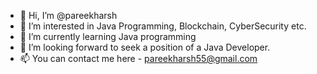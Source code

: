 - 👋 Hi, I’m @pareekharsh
- 👀 I’m interested in Java Programming, Blockchain, CyberSecurity etc.
- 🌱 I’m currently learning Java programming
- 💞️ I’m looking forward to seek a position of a Java Developer.
- 📫 You can contact me here - pareekharsh55@gmail.com

<!---
pareekharsh/pareekharsh is a ✨ special ✨ repository because its `README.md` (this file) appears on your GitHub profile.
You can click the Preview link to take a look at your changes.
--->

